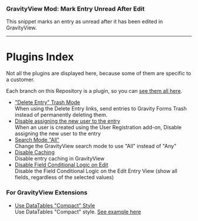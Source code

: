 ### GravityView Mod: Mark Entry Unread After Edit

This snippet marks an entry as unread after it has been edited in GravityView.

-------

# Plugins Index
Not all the plugins are displayed here, because some of them are specific to a customer.

Each branch on this Repository is a plugin, so you can [see them all here](https://github.com/katzwebservices/gv-snippets/branches/active).

- ["Delete Entry" Trash Mode](https://github.com/katzwebservices/gv-snippets/tree/addon/trash-entries)<br />
When using the Delete Entry links, send entries to Gravity Forms Trash instead of permanently deleting them.
- [Disable assigning the new user to the entry](https://github.com/katzwebservices/gv-snippets/tree/2777-disable-user-assignment)<br />
When an user is created using the User Registration add-on, Disable assigning the new user to the entry
- [Search Mode "All"](https://github.com/katzwebservices/gv-snippets/tree/addon/2643-search-mode-all)<br />
Change the GravityView search mode to use "All" instead of "Any"
- [Disable Caching](https://github.com/katzwebservices/gv-snippets/tree/2863-disable-cache)<br />
Disable entry caching in GravityView
- [Disable Field Conditional Logic on Edit](https://github.com/katzwebservices/gv-snippets/tree/2726-disable-conditional-logic)<br />
Disable the Field Conditional Logic on the Edit Entry View (show all fields, regardless of the selected values)

### For GravityView Extensions

- [Use DataTables "Compact" Style](https://github.com/katzwebservices/gv-snippets/tree/addon/2677-datatables-compact)<br />
Use DataTables "Compact" style. [See example here](https://datatables.net/examples/styling/compact.html)